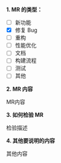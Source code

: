 **1. MR 的类型：**

- [ ] 新功能
- [x] 修复 Bug
- [ ] 重构
- [ ] 性能优化
- [ ] 文档
- [ ] 构建流程
- [ ] 测试
- [ ] 其他

**2. MR 内容**

MR内容

**3. 如何检验 MR**

检验描述

**4. 其他要说明的内容**

其他内容
